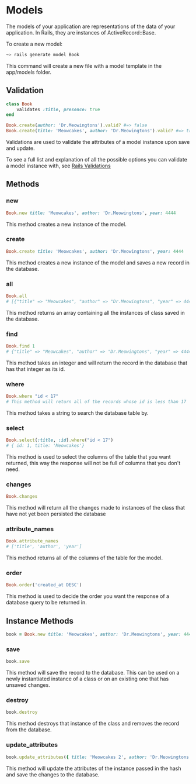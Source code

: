 # Models

The models of your application are representations of the data of your application. In Rails, they are instances of ActiveRecord::Base.

To create a new model:

```bash
~> rails generate model Book
```

This command will create a new file with a model template in the app/models folder.

## Validation

```ruby
class Book
    validates :title, presence: true
end

Book.create(author: 'Dr.Meowingtons').valid? #=> false
Book.create(title: 'Meowcakes', author: 'Dr.Meowingtons').valid? #=> true
```

Validations are used to validate the attributes of a model instance upon save and update.

To see a full list and explanation of all the possible options you can validate a model instance with, see [Rails Validations](http://edgeguides.rubyonrails.org/active_record_validations.html)
## Methods

### new
```ruby
Book.new title: 'Meowcakes', author: 'Dr.Meowingtons', year: 4444
```

This method creates a new instance of the model.

### create
```ruby
Book.create title: 'Meowcakes', author: 'Dr.Meowingtons', year: 4444
```
This method creates a new instance of the model and saves a new record in the database.

### all
```ruby
Book.all 
# [{"title" => "Meowcakes", "author" => "Dr.Meowingtons", "year" => 4444 }]
```
This method returns an array containing all the instances of class saved in the database.

### find
```ruby
Book.find 1 
# {"title" => "Meowcakes", "author" => "Dr.Meowingtons", "year" => 4444 }
```

This method takes an integer and will return the record in the database that has that integer as its id.

### where
```ruby
Book.where "id < 17"
# This method will return all of the records whose id is less than 17
```

This method takes a string to search the database table by.

### select
```ruby
Book.select(:title, :id).where("id < 17") 
# { id: 1, title: 'Meowcakes'}
```

This method is used to select the columns of the table that you want returned, this way the response will not be full of columns that you don't need.

### changes
```ruby
Book.changes
```

This method will return all the changes made to instances of the class that have not yet been persisted the database

### attribute_names
```ruby
Book.attribute_names 
# ['title', 'author', 'year']
```

This method returns all of the columns of the table for the model.

### order
```ruby
Book.order('created_at DESC')
```

This method is used to decide the order you want the response of a database query to be returned in.

## Instance Methods

```ruby
book = Book.new title: 'Meowcakes', author: 'Dr.Meowingtons', year: 4444
```

### save
```ruby
book.save
```

This method will save the record to the database. This can be used on a newly instantiated instance of a class or on an existing one that has unsaved changes.

### destroy
```ruby
book.destroy
```

This method destroys that instance of the class and removes the record from the database.

### update_attributes

```ruby
book.update_attributes({ title: 'Meowcakes 2', author: 'Dr.Meowingtons III' })
```

This method will update the attributes of the instance passed in the hash and save the changes to the database.

